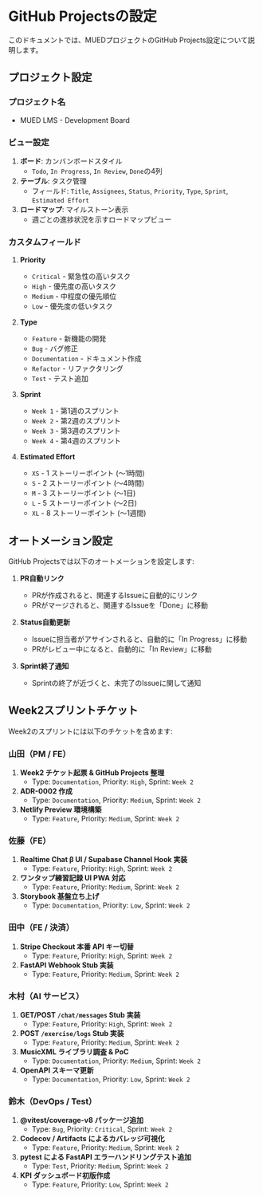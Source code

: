 # GitHub Projectsの設定

このドキュメントでは、MUEDプロジェクトのGitHub Projects設定について説明します。

## プロジェクト設定

### プロジェクト名
- MUED LMS - Development Board

### ビュー設定
1. **ボード**: カンバンボードスタイル
   - `Todo`, `In Progress`, `In Review`, `Done`の4列
2. **テーブル**: タスク管理
   - フィールド: `Title`, `Assignees`, `Status`, `Priority`, `Type`, `Sprint`, `Estimated Effort`
3. **ロードマップ**: マイルストーン表示
   - 週ごとの進捗状況を示すロードマップビュー

### カスタムフィールド

1. **Priority**
   - `Critical` - 緊急性の高いタスク
   - `High` - 優先度の高いタスク
   - `Medium` - 中程度の優先順位
   - `Low` - 優先度の低いタスク

2. **Type**
   - `Feature` - 新機能の開発
   - `Bug` - バグ修正
   - `Documentation` - ドキュメント作成
   - `Refactor` - リファクタリング
   - `Test` - テスト追加

3. **Sprint**
   - `Week 1` - 第1週のスプリント
   - `Week 2` - 第2週のスプリント
   - `Week 3` - 第3週のスプリント
   - `Week 4` - 第4週のスプリント

4. **Estimated Effort**
   - `XS` - 1 ストーリーポイント (～1時間)
   - `S` - 2 ストーリーポイント (～4時間)
   - `M` - 3 ストーリーポイント (～1日)
   - `L` - 5 ストーリーポイント (～2日)
   - `XL` - 8 ストーリーポイント (～1週間)

## オートメーション設定

GitHub Projectsでは以下のオートメーションを設定します:

1. **PR自動リンク**
   - PRが作成されると、関連するIssueに自動的にリンク
   - PRがマージされると、関連するIssueを「Done」に移動

2. **Status自動更新**
   - Issueに担当者がアサインされると、自動的に「In Progress」に移動
   - PRがレビュー中になると、自動的に「In Review」に移動 

3. **Sprint終了通知**
   - Sprintの終了が近づくと、未完了のIssueに関して通知

## Week2スプリントチケット

Week2のスプリントには以下のチケットを含めます:

### 山田（PM / FE）
1. **Week2 チケット起票 & GitHub Projects 整理**
   - Type: `Documentation`, Priority: `High`, Sprint: `Week 2`
2. **ADR-0002 作成**
   - Type: `Documentation`, Priority: `Medium`, Sprint: `Week 2`
3. **Netlify Preview 環境構築**
   - Type: `Feature`, Priority: `Medium`, Sprint: `Week 2`

### 佐藤（FE）
1. **Realtime Chat β UI / Supabase Channel Hook 実装**
   - Type: `Feature`, Priority: `High`, Sprint: `Week 2`
2. **ワンタップ練習記録 UI PWA 対応**
   - Type: `Feature`, Priority: `Medium`, Sprint: `Week 2`
3. **Storybook 基盤立ち上げ**
   - Type: `Documentation`, Priority: `Low`, Sprint: `Week 2`

### 田中（FE / 決済）
1. **Stripe Checkout 本番 API キー切替**
   - Type: `Feature`, Priority: `High`, Sprint: `Week 2`
2. **FastAPI Webhook Stub 実装**
   - Type: `Feature`, Priority: `Medium`, Sprint: `Week 2`

### 木村（AI サービス）
1. **GET/POST `/chat/messages` Stub 実装**
   - Type: `Feature`, Priority: `High`, Sprint: `Week 2`
2. **POST `/exercise/logs` Stub 実装**
   - Type: `Feature`, Priority: `Medium`, Sprint: `Week 2`
3. **MusicXML ライブラリ調査 & PoC**
   - Type: `Documentation`, Priority: `Medium`, Sprint: `Week 2`
4. **OpenAPI スキーマ更新**
   - Type: `Documentation`, Priority: `Low`, Sprint: `Week 2`

### 鈴木（DevOps / Test）
1. **@vitest/coverage-v8 パッケージ追加**
   - Type: `Bug`, Priority: `Critical`, Sprint: `Week 2`
2. **Codecov / Artifacts によるカバレッジ可視化**
   - Type: `Feature`, Priority: `Medium`, Sprint: `Week 2`
3. **pytest による FastAPI エラーハンドリングテスト追加**
   - Type: `Test`, Priority: `Medium`, Sprint: `Week 2`
4. **KPI ダッシュボード初版作成**
   - Type: `Feature`, Priority: `Low`, Sprint: `Week 2` 